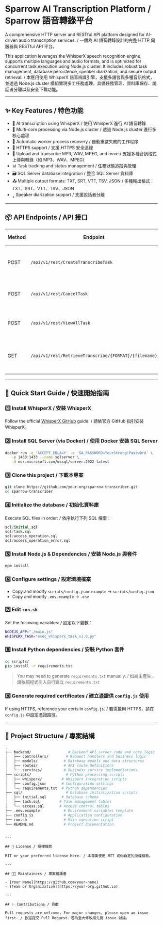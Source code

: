 # Sparrow AI Transcription Platform / Sparrow 語音轉錄平台

A comprehensive HTTP server and RESTful API platform designed for AI-driven audio transcription services. / 一個為 AI 語音轉錄設計的完整 HTTP 伺服器與 RESTful API 平台。

This application leverages the WhisperX speech recognition engine, supports multiple languages and audio formats, and is optimized for concurrent task execution using Node.js cluster. It includes robust task management, database persistence, speaker diarization, and secure output retrieval. / 本應用使用 WhisperX 語音辨識引擎，支援多語言與多種音訊格式，並透過 Node.js cluster 模組實現多工任務處理，具備任務管理、資料庫保存、說話者分離以及安全下載功能。

---

## ✨ Key Features / 特色功能

- 🧒 AI transcription using WhisperX / 使用 WhisperX 進行 AI 語音轉錄
- 🧵 Multi-core processing via Node.js cluster / 透過 Node.js cluster 進行多核心處理
- 🔄 Automatic worker process recovery / 自動重啟失敗的工作程序
- 🔐 HTTPS support / 支援 HTTPS 安全連線
- 🎷 Upload and transcribe MP3, WAV, MPEG, and more / 支援多種音訊格式上傳與轉錄（如 MP3、WAV、MPEG）
- 📊 Task tracking and status management / 任務狀態追蹤與管理
- 🗃️ SQL Server database integration / 整合 SQL Server 資料庫
- 📤 Multiple output formats: TXT, SRT, VTT, TSV, JSON / 多種輸出格式：TXT、SRT、VTT、TSV、JSON
- 🢑 Speaker diarization support / 支援說話者分離

---

## 📦 API Endpoints / API 接口

| Method | Endpoint                                                             | Description / 描述                 |
|--------|----------------------------------------------------------------------|------------------------------------|
| POST   | `/api/v1/rest/CreateTranscribeTask`                                  | Create a new transcription task / 建立新轉錄任務 |
| POST   | `/api/v1/rest/CancelTask`                                            | Cancel a running task / 取消執行中任務 |
| POST   | `/api/v1/rest/ViewAllTask`                                           | View all task statuses / 查看所有任務狀態 |
| GET    | `/api/v1/rest/RetrieveTranscribe/{FORMAT}/{filename}`                | Retrieve results by format / 下載指定格式的結果 |

---

## 🚀 Quick Start Guide / 快速開始指南

### 1️⃣ Install WhisperX / 安裝 WhisperX  
Follow the official [WhisperX GitHub](https://github.com/m-bain/whisperx) guide. / 請依官方 GitHub 指引安裝 WhisperX。

### 2️⃣ Install SQL Server (via Docker) / 使用 Docker 安裝 SQL Server

```bash
docker run -e 'ACCEPT_EULA=Y' -e 'SA_PASSWORD=YourStrong!Passw0rd' \
   -p 1433:1433 --name sqlserver \
   -d mcr.microsoft.com/mssql/server:2022-latest
```

### 3️⃣ Clone this project / 下載本專案

```bash
git clone https://github.com/your-org/sparrow-transcriber.git
cd sparrow-transcriber
```

### 4️⃣ Initialize the database / 初始化資料庫

Execute SQL files in order: / 依序執行下列 SQL 檔案：

```sql
sql/initial.sql
sql/task.sql
sql/access_operation.sql
sql/access_operation_error.sql
```

### 5️⃣ Install Node.js & Dependencies / 安裝 Node.js 與套件

```bash
npm install
```

### 6️⃣ Configure settings / 設定環境檔案

- Copy and modify `scripts/config.json.example` → `scripts/config.json`
- Copy and modify `.env.example` → `.env`

### 7️⃣ Edit `run.sh`

Set the following variables: / 設定以下變數：

```bash
NODEJS_APP="./main.js"
WHISPERX_TASK="exec_whisperx_task_v1.0.py"
```

### 8️⃣ Install Python dependencies / 安裝 Python 套件

```bash
cd scripts/
pip install -r requirements.txt
```

> You may need to generate `requirements.txt` manually. / 如尚未產生，請依照程式引入自行建立 `requirements.txt`

### 9️⃣ Generate required certificates / 建立憑證供 `config.js` 使用

If using HTTPS, reference your certs in `config.js`. / 若需啟用 HTTPS，請在 `config.js` 中設定憑證路徑。

---

## 📁 Project Structure / 專案結構

```bash
.
├── backend/                 # Backend API server code and core logic
│   ├── controllers/        # Request handlers and business logic
│   ├── models/            # Database models and data structures
│   ├── routes/            # API route definitions
│   └── services/          # Business service implementations
├── scripts/                # Python processing scripts
│   ├── whisperx/         # WhisperX integration scripts
│   ├── config.json       # Configuration settings
│   └── requirements.txt  # Python dependencies
├── sql/                    # Database initialization scripts
│   ├── initial.sql       # Database schema
│   ├── task.sql         # Task management tables
│   └── access.sql       # Access control tables
├── .env.example           # Environment variables template
├── config.js              # Application configuration
├── run.sh                 # Main execution script
└── README.md              # Project documentation
```
```

---

## 📄 License / 授權條款

MIT or your preferred license here. / 本專案使用 MIT 或你自定的授權條款。

---

## 🧑‍💻 Maintainers / 專案維護者

- [Your Name](https://github.com/your-name)
- [Team or Organization](https://your-org.github.io)

---

## ✨ Contributions / 貢獻

Pull requests are welcome. For major changes, please open an issue first. / 歡迎提交 Pull Request，若為重大修改請先開 issue 討論。

